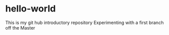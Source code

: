 # hello-world
This is my git hub introductory repository
Experimenting with a first branch off the Master
